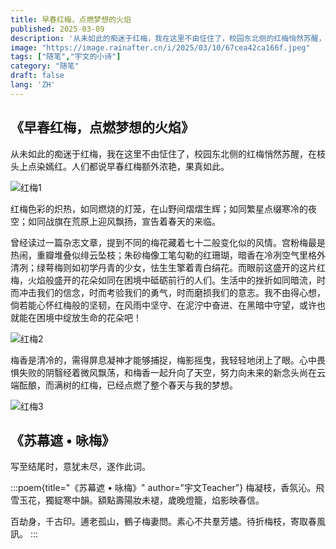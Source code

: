 ```yaml
---
title: 早春红梅，点燃梦想的火焰
published: 2025-03-09
description: '从未如此的痴迷于红梅，我在这里不由怔住了，校园东北侧的红梅悄然苏醒，在枝头上点染嫣红。人们都说早春红梅额外浓艳，果真如此。'
image: "https://image.rainafter.cn/i/2025/03/10/67cea42ca166f.jpeg"
tags: ["随笔","宇文的小诗"]
category: "随笔"
draft: false 
lang: 'ZH'
---
```


## 《早春红梅，点燃梦想的火焰》

从未如此的痴迷于红梅，我在这里不由怔住了，校园东北侧的红梅悄然苏醒，在枝头上点染嫣红。人们都说早春红梅额外浓艳，果真如此。

![红梅1](https://image.rainafter.cn/i/2025/03/11/67cfb75ced072.jpeg)

红梅色彩的炽热，如同燃烧的灯笼，在山野间熠熠生辉；如同繁星点缀寒冷的夜空；如同战旗在荒原上迎风飘扬，宣告着春天的来临。

曾经读过一篇杂志文章，提到不同的梅花藏着七十二般变化似的风情。宫粉梅最是热闹，重瓣堆叠似绯云坠枝；朱砂梅像工笔勾勒的红珊瑚，暗香在冷冽空气里格外清冽；绿萼梅则如初学丹青的少女，怯生生擎着青白绢花。而眼前这盛开的这片红梅，火焰般盛开的花朵如同在困境中砥砺前行的人们。生活中的挫折如同暗流，时而冲击我们的信念，时而考验我们的勇气，时而磨损我们的意志。我不由得心想，倘若能心怀红梅般的坚韧，在风雨中坚守、在泥泞中奋进、在黑暗中守望，或许也就能在困境中绽放生命的花朵吧！

![红梅2](https://image.rainafter.cn/i/2025/03/11/67cfb78c920a2.jpeg)

梅香是清冷的，需得屏息凝神才能够捕捉，梅影摇曳，我轻轻地闭上了眼。心中畏惧失败的阴翳经着微风飘荡，和梅香一起升向了天空，努力向未来的新念头尚在云端酝酿，而满树的红梅，已经点燃了整个春天与我的梦想。

![红梅3](https://image.rainafter.cn/i/2025/03/11/67cfb7a55fe45.jpeg)

## 《苏幕遮 • 咏梅》
写至结尾时，意犹未尽，遂作此词。

:::poem{title="《苏幕遮 • 咏梅》" author="宇文Teacher"}
梅凝枝，香氛沁。飛雪玉花，獨綻寒中韻。額點壽陽妝未褪，歲晚燈籠，焰影映春信。

百劫身，千古印。逋老孤山，鶴子梅妻問。素心不共羣芳燼。待折梅枝，寄取春風訊。
:::